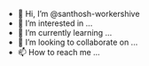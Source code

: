 - 👋 Hi, I’m @santhosh-workershive
- 👀 I’m interested in ...
- 🌱 I’m currently learning ...
- 💞️ I’m looking to collaborate on ...
- 📫 How to reach me ...

<!---
santhosh-workershive/santhosh-workershive is a ✨ special ✨ repository because its `README.md` (this file) appears on your GitHub profile.
You can click the Preview link to take a look at your changes.
--->
